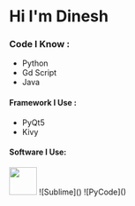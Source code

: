# Hi I'm Dinesh
### Code I Know :
 - Python 
 - Gd Script
 - Java

#### Framework I Use :
- PyQt5
- Kivy

#### Software I Use:

  
<img height="50" width="50" src="https://user-images.githubusercontent.com/1646875/91680049-0b53b880-eb18-11ea-84f0-656e743e3a1c.png" />
 ![Sublime]()
 ![PyCode]()





